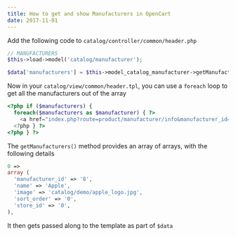 ```yaml
---
title: How to get and show Manufacturers in OpenCart
date: 2017-11-01
---
```


Add the following code to `catalog/controller/common/header.php`


```php
// MANUFACTURERS
$this->load->model('catalog/manufacturer');

$data['manufacturers'] = $this->model_catalog_manufacturer->getManufacturers(0);
```

Now in your `catalog/view/common/header.tpl`, you can use a `foreach` loop to get all the manufacturers out of the array

```php
<?php if ($manufacturers) { 
  foreach($manufacturers as $manufacturer) { ?>
    <a href="index.php?route=product/manufacturer/info&manufacturer_id=<?php echo $manufacturer['manufacturer_id']; ?>"><img src="<?php echo $manufacturer['image']; ?>" alt="<?php echo $manufacturer['name']; ?>" /></a>
  <?php } ?>
<?php } ?>
```

The `getManufacturers()` method provides an array of arrays, with the following details

```php
0 => 
array (
  'manufacturer_id' => '8',
  'name' => 'Apple',
  'image' => 'catalog/demo/apple_logo.jpg',
  'sort_order' => '0',
  'store_id' => '0',
),
```

It then gets passed along to the template as part of `$data`


